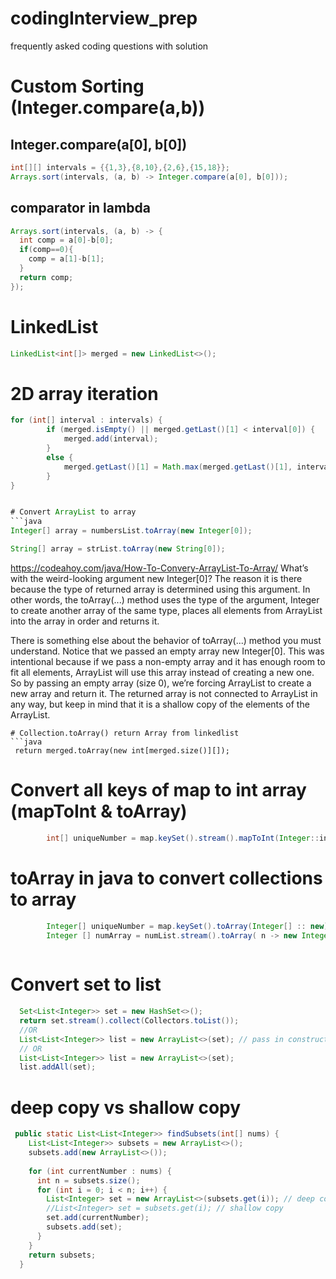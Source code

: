 # codingInterview_prep
frequently asked coding questions with solution


# Custom Sorting (Integer.compare(a,b))
## Integer.compare(a[0], b[0])
```java
int[][] intervals = {{1,3},{8,10},{2,6},{15,18}};
Arrays.sort(intervals, (a, b) -> Integer.compare(a[0], b[0])); 
```

## comparator in lambda
```java
Arrays.sort(intervals, (a, b) -> {
  int comp = a[0]-b[0];
  if(comp==0){
    comp = a[1]-b[1];
  }
  return comp;
});
```


# LinkedList
```java
LinkedList<int[]> merged = new LinkedList<>();
```

# 2D array iteration
```java
for (int[] interval : intervals) {
        if (merged.isEmpty() || merged.getLast()[1] < interval[0]) {
            merged.add(interval);
        }
        else {
            merged.getLast()[1] = Math.max(merged.getLast()[1], interval[1]);
        }
}


# Convert ArrayList to array 
```java
Integer[] array = numbersList.toArray(new Integer[0]);

String[] array = strList.toArray(new String[0]);
```
https://codeahoy.com/java/How-To-Convery-ArrayList-To-Array/ 
What’s with the weird-looking argument new Integer[0]? The reason it is there because the type of returned array is determined using this argument. In other words, the toArray(...) method uses the type of the argument, Integer to create another array of the same type, places all elements from ArrayList into the array in order and returns it.

There is something else about the behavior of toArray(...) method you must understand. Notice that we passed an empty array new Integer[0]. This was intentional because if we pass a non-empty array and it has enough room to fit all elements, ArrayList will use this array instead of creating a new one. So by passing an empty array (size 0), we’re forcing ArrayList to create a new array and return it. The returned array is not connected to ArrayList in any way, but keep in mind that it is a shallow copy of the elements of the ArrayList.

```
# Collection.toArray() return Array from linkedlist
```java
 return merged.toArray(new int[merged.size()][]);
 ```
# Convert all keys of map to int array (mapToInt & toArray)
```java
        int[] uniqueNumber = map.keySet().stream().mapToInt(Integer::intValue).toArray();
```

# toArray in java to convert collections to array 
```java
        Integer[] uniqueNumber = map.keySet().toArray(Integer[] :: new); // convert object array to INteger array
        Integer [] numArray = numList.stream().toArray( n -> new Integer[n]);
        
```

# Convert set to list 
```java
  Set<List<Integer>> set = new HashSet<>();
  return set.stream().collect(Collectors.toList());  
  //OR
  List<List<Integer>> list = new ArrayList<>(set); // pass in constructor
  // OR
  List<List<Integer>> list = new ArrayList<>(set);
  list.addAll(set);
```


# deep copy vs shallow copy
```java
 public static List<List<Integer>> findSubsets(int[] nums) {
    List<List<Integer>> subsets = new ArrayList<>();
    subsets.add(new ArrayList<>());
    
    for (int currentNumber : nums) {
      int n = subsets.size();
      for (int i = 0; i < n; i++) {
        List<Integer> set = new ArrayList<>(subsets.get(i)); // deep copy
        //List<Integer> set = subsets.get(i); // shallow copy
        set.add(currentNumber);
        subsets.add(set);
      }
    }
    return subsets;
  }

```
